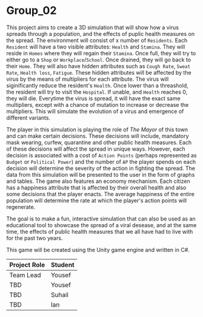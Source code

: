 # Group_02

This project aims to create a 3D simulation that will show how a virus spreads through a population, and the effects of puplic health measures on the spread.
The environment will consist of x number of `Residents`.
Each `Resident` will have a two visible attributes: `Health` and `Stamina`. 
They will reside in `Homes` where they will regain their `Stamina`. Once full, they will try to either go to a `Shop` or `Workplace`/`School`. Once drained, they will go back to their `Home`.
They will also have hidden attributes such as `Cough Rate`, `Sweat Rate`, `Health loss`, `Fatigue`. These hidden attributes will be affected by the virus by the means of multipliers for each attribute.
The virus will siginificantly reduce the resident's `Health`. Once lower than a threashold, the resident will try to visit the `Hospital`. If unable, and `Health` reaches 0, they will die.
Everytime the virus is spread, it will have the exact same multipliers, except with a chance of mutation to increase or decrease the multipliers. This will simulate the evolution of a virus and emergence of different variants.

The player in this simulation is playing the role of _The Mayor_ of this town and can make certain decisions. These decisions will include, mandatory mask wearing, curfew, quarantine and other public health measures.
Each of these decisions will affect the spread in unique ways. However, each decision is associated with a cost of `Action Points` (perhaps represented as `Budget` or `Political Power`) and the number of `AP` the player spends on each decision will determine the severity of the action in fighting the spread.
The data from this simulation will be presented to the user in the form of graphs and tables. The game also features an economy mechanism. Each citizen has a happiness attribute that is affected by their overall health and also some decisions that the player enacts. The average happiness of the entire population will determine the rate at which the player's action points will regenerate. 

The goal is to make a fun, interactive simulation that can also be used as an educational tool to showcase the spread of a viral desease, and at the same time, the effects of public health measures that we all have had to live with for the past two years. 

This game will be created using the Unity game engine and written in C#.

| Project Role | Student |
| ----------- |  ----------- |
| Team Lead | Yousef|
| TBD | Yousef|
| TBD | Suhail|
| TBD | Ian|
